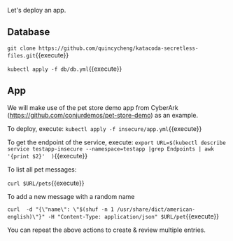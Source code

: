 
Let's deploy an app.   

## Database


`git clone https://github.com/quincycheng/katacoda-secretless-files.git`{{execute}}

`kubectl apply -f db/db.yml`{{execute}}


## App

We will make use of the pet store demo app from CyberArk (https://github.com/conjurdemos/pet-store-demo) as an example.

To deploy, execute:
`kubectl apply -f insecure/app.yml`{{execute}}

To get the endpoint of the service, execute:
`export URL=$(kubectl describe  service testapp-insecure --namespace=testapp |grep Endpoints | awk '{print $2}'  )`{{execute}}

To list all pet messages:

`curl $URL/pets`{{execute}}

To add a new message with a random name

`curl  -d "{\"name\": \"$(shuf -n 1 /usr/share/dict/american-english)\"}" -H "Content-Type: application/json" $URL/pet`{{execute}}

You can repeat the above actions to create & review multiple entries.

